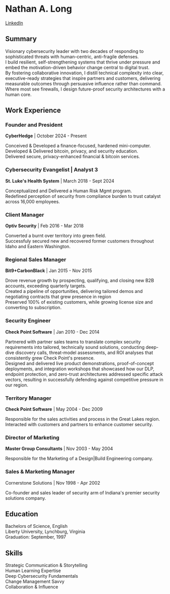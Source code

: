# Nathan A. Long
[LinkedIn](https://www.linkedin.com/in/natelong/)

## Summary
Visionary cybersecurity leader with two decades of responding to sophisticated threats with human-centric, anti-fragile defenses.  
I build resilient, self-strengthening systems that thrive under pressure and embed the motivation-driven behavior change central to digital trust.  
By fostering collaborative innovation, I distill technical complexity into clear, executive-ready strategies that inspire partners and customers, delivering measurable outcomes through persuasive influence rather than command. Where most see firewalls, I design future-proof security architectures with a human core.

## Work Experience
### Founder and President
**CyberHedge** | October 2024 - Present

Conceived & Developed a finance-focused, hardened mini-computer.  
Developed & Delivered bitcoin, privacy, and security education.  
Delivered secure, privacy-enhanced financial & bitcoin services.

### Cybersecurity Evangelist | Analyst 3
**St. Luke's Health System** | March 2018 - Sept 2024

Conceptualized and Delivered a Human Risk Mgmt program.  
Redefined perception of security from compliance burden to trust catalyst across 16,000 employees.

### Client Manager
**Optiv Security** | Feb 2016 - Mar 2018

Converted a burnt over territory into green field.  
Successfuly secured new and recovered former customers throughout Idaho and Eastern Washington.

### Regional Sales Manager
**Bit9+CarbonBlack** | Jan 2015 - Nov 2015

Drove revenue growth by prospecting, qualifying, and closing new B2B accounts, exceeding quarterly targets.  
Created a pipeline of opportunities, delivering tailored demos and negotiating contracts that grew presence in region  
Preserved 100% of existing customers, while growing license size and converting to subscription.

### Security Engineer
**Check Point Software** | Jan 2010 - Dec 2014

Partnered with partner sales teams to translate complex security requirements into tailored, technically sound solutions, conducting deep-dive discovery calls, threat-model assessments, and ROI analyses that consistently grew Check Point's presence.  
Designed and delivered live product demonstrations, proof-of-concept deployments, and integration workshops that showcased how our DLP, endpoint protection, and zero-trust architectures addressed specific attack vectors, resulting in successfully defending against competitive pressure in our region.

### Territory Manager
**Check Point Software** | May 2004 - Dec 2009

Responsible for the sales activities and process in the Great Lakes region.  
Interacted with customers and partners to enhance customer security.

### Director of Marketing
**Master Group Consultants** | Nov 2003 - May 2004

Responsible for the Marketing of a Design|Build Engineering company.

### Sales & Marketing Manager
Cornerstone Solutions | Nov 1998 - Apr 2002

Co-founder and sales leader of security arm of Indiana's premier security solutions company.

## Education
Bachelors of Science, English  
Liberty University, Lynchburg, Virginia  
Graduation: September, 1997

## Skills
Strategic Communication & Storytelling  
Human Learning Expertise  
Deep Cybersecurity Fundamentals  
Change Management Savvy  
Collaboration & Influence
